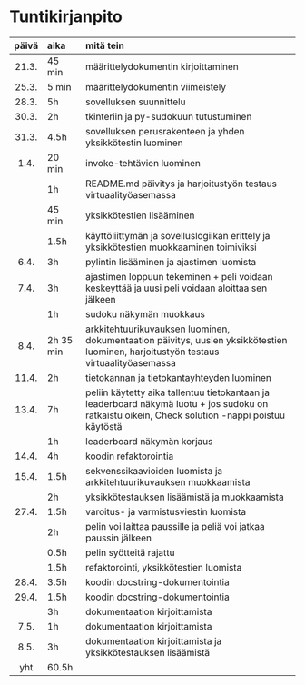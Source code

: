 # Tuntikirjanpito

| päivä | aika   | mitä tein  |
| :----:|:-----  | :-----|
|21.3.  |45 min  | määrittelydokumentin kirjoittaminen | 
|25.3.  |5 min   | määrittelydokumentin viimeistely |
|28.3.  |5h      | sovelluksen suunnittelu |
|30.3.  |2h      | tkinteriin ja py-sudokuun tutustuminen |
|31.3.  |4.5h    | sovelluksen perusrakenteen ja yhden yksikkötestin luominen |
|1.4.   |20 min  | invoke-tehtävien luominen |
|       |1h      | README.md päivitys ja harjoitustyön testaus virtuaalityöasemassa |
|       |45 min  | yksikkötestien lisääminen |
|       |1.5h    | käyttöliittymän ja sovelluslogiikan erittely ja yksikkötestien muokkaaminen toimiviksi | 
|6.4.   |3h      | pylintin lisääminen ja ajastimen luomista  |
|7.4.   |3h      | ajastimen loppuun tekeminen + peli voidaan keskeyttää ja uusi peli voidaan aloittaa sen jälkeen |
|       |1h      | sudoku näkymän muokkaus | 
|8.4.   |2h 35 min  | arkkitehtuurikuvauksen luominen, dokumentaation päivitys, uusien yksikkötestien luominen, harjoitustyön testaus virtuaalityöasemassa |
|11.4.  |2h      | tietokannan ja tietokantayhteyden luominen |
|13.4.  |7h      | peliin käytetty aika tallentuu tietokantaan ja leaderboard näkymä luotu + jos sudoku on ratkaistu oikein, Check solution -nappi poistuu käytöstä |
|       |1h      | leaderboard näkymän korjaus |
|14.4.  |4h      | koodin refaktorointia |
|15.4.  |1.5h    | sekvenssikaavioiden luomista ja arkkitehtuurikuvauksen muokkaamista |
|       |2h      | yksikkötestauksen lisäämistä ja muokkaamista |
|27.4.  |1.5h    | varoitus- ja varmistusviestin luomista |
|       |2h      | pelin voi laittaa paussille ja peliä voi jatkaa paussin jälkeen |
|       |0.5h    | pelin syötteitä rajattu |
|       |1.5h    | refaktorointi, yksikkötestien luomista |
|28.4.  |3.5h    | koodin docstring-dokumentointia |
|29.4.  |1.5h    | koodin docstring-dokumentointia |
|       |3h      | dokumentaation kirjoittamista |
|7.5.   |1h      | dokumentaation kirjoittamista |
|8.5.   |3h      | dokumentaation kirjoittamista ja yksikkötestauksen lisäämistä |
| yht   |60.5h   |
